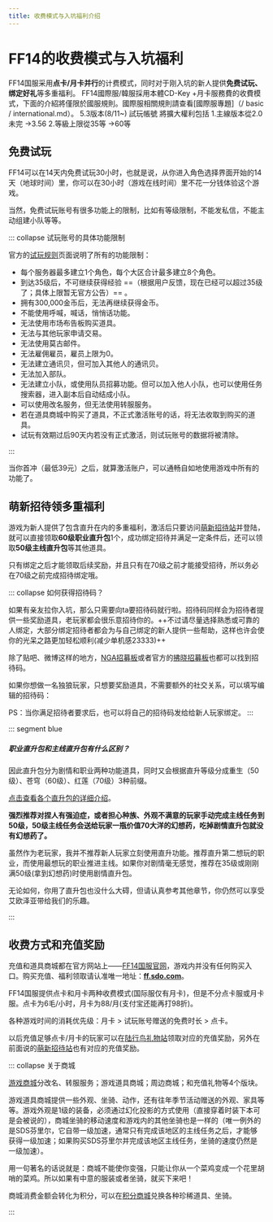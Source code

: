 ```yaml
---
title: 收费模式与入坑福利介绍
---
```


# FF14的收费模式与入坑福利

FF14国服采用**点卡/月卡并行**的计费模式，同时对于刚入坑的新人提供**免费试玩、绑定好礼**等多重福利。
FF14國際服/韓服採用本體CD-Key +月卡服務費的收費模式，下面的介紹將僅限於國服規則。國際服相關規則請查看[國際服專題]（/ basic / international.md）。
5.3版本(8/11~) 試玩帳號 將擴大權利包括
1.主線版本從2.0未完 ->3.56
2.等級上限從35等 ->60等


## 免费试玩

FF14可以在14天内免费试玩30小时，也就是说，从你进入角色选择界面开始的14天（地球时间）里，你可以在30小时（游戏在线时间）里不花一分钱体验这个游戏。

当然，免费试玩账号有很多功能上的限制，比如有等级限制，不能发私信，不能主动组建小队等等。

::: collapse 试玩账号的具体功能限制

官方的[试玩规则](http://act.ff.sdo.com/project/150714free/)页面说明了所有的功能限制：

* 每个服务器最多建立1个角色，每个大区合计最多建立8个角色。
* 到达35级后，不可继续获得经验 ==（根据用户反馈，现在已经可以超过35级了；具体上限暂无官方公告）== 。
* 拥有300,000金币后，无法再继续获得金币。
* 不能使用呼喊，喊话，悄悄话功能。
* 无法使用市场布告板购买道具。
* 无法与其他玩家申请交易。
* 无法使用莫古邮件。
* 无法雇佣雇员，雇员上限为0。
* 无法建立通讯贝，但可加入其他人的通讯贝。
* 无法加入部队。
* 无法建立小队，或使用队员招募功能。但可以加入他人小队，也可以使用任务搜索器，进入副本后自动结成小队。
* 可以使用改名服务，但无法使用转服服务。
* 若在道具商城中购买了道具，不正式激活账号的话，将无法收取到购买的道具。
* 试玩有效期过后90天内若没有正式激活，则试玩账号的数据将被清除。

:::

当你首冲（最低39元）之后，就算激活账户，可以通畅自如地使用游戏中所有的功能了。

## 萌新招待领多重福利

游戏为新人提供了包含直升在内的多重福利，激活后只要访问[萌新招待站](http://act.ff.sdo.com/20190315Zhaodai/index.html#/bnot)并登陆，就可以直接领取**60级职业直升包**1个，成功绑定招待并满足一定条件后，还可以领取**50级主线直升包**等其他道具。

只有绑定之后才能领取后续奖励，并且只有在70级之前才能接受招待，所以务必在70级之前完成招待绑定哦。

::: collapse 如何获得招待码？

如果有亲友拉你入坑，那么只需要向ta要招待码就行啦。招待码同样会为招待者提供一些奖励道具，老玩家都会很乐意招待你的。++不过请尽量选择熟悉或可靠的人绑定，大部分绑定招待者都会为与自己绑定的新人提供一些帮助，这样也许会使你的光呆之路更加轻松顺利(减少单机感23333)++

除了贴吧、微博这样的地方，[NGA招募板](https://bbs.nga.cn/read.php?tid=18887364)或者官方的[拂晓招募板](http://act1.ff.sdo.com/recruit/web/friend.html)也都可以找到招待码。

如果你想做一名独狼玩家，只想要奖励道具，不需要额外的社交关系，可以填写编辑的招待码：<ZhaoDai />

PS：当你满足招待者要求后，也可以将自己的招待码发给给新人玩家绑定。
:::

::: segment blue

##### 职业直升包和主线直升包有什么区别？

<IncludePage file="_includes/basic/level.md" />

因此直升包分为剧情和职业两种功能道具，同时又会根据直升等级分成重生（50级）、苍穹（60级）、红莲（70级）3种前缀。

[点击查看各个直升包的详细介绍](http://act.ff.sdo.com/project/20190918adventure/index.htm)。

**强烈推荐对捏人有强迫症，或者担心种族、外观不满意的玩家手动完成主线任务到50级，50级主线任务会送给玩家一瓶价值70大洋的幻想药，吃掉剧情直升包就没有幻想药了。**

虽然作为老玩家，我并不推荐新人玩家立刻使用直升功能。推荐直升第二想玩的职业，而使用最想玩的职业推进主线。如果你对剧情毫无感觉，推荐在35级或刚刚满50级(拿到幻想药)时使用剧情直升包。

无论如何，你用了直升包也没什么大碍，但请认真参考其他章节，你仍然可以享受艾欧泽亚带给我们的乐趣。

:::

## 收费方式和充值奖励

充值和道具商城都在官方网站上——[FF14国服官网](http://ff.sdo.com)，游戏内并没有任何购买入口。购买充值、福利领取请认准唯一地址：**[ff.sdo.com](http://ff.sdo.com)**。

FF14国服提供点卡和月卡两种收费模式(国际服仅有月卡)，但是不分点卡服或月卡服。点卡为6毛/小时，月卡为88/月(支付宝还能再打98折)。

各种游戏时间的消耗优先级：月卡 > 试玩账号赠送的免费时长 > 点卡。

以后充值足够点卡/月卡的玩家可以在[陆行鸟礼物站](http://ff.pay.sdo.com/DepositActivity/index.htm)领取对应的充值奖励，另外在前面说的[萌新招待站](http://act.ff.sdo.com/20190315Zhaodai/index.html#/bnot)也有对应的充值奖励。

::: collapse 关于商城

[游戏商城](http://ff.sdo.com/web8/index.html#/shop)分改名、转服服务；游戏道具商城；周边商城；和充值礼物等4个版块。

游戏道具商城提供一些外观、坐骑、动作，还有往年季节活动赠送的外观、家具等等。游戏外观是1级的装备，必须通过幻化投影的方式使用（直接穿着时装下本可是会被说的），商城坐骑的移动速度和游戏内的其他坐骑也是一样的（唯一例外的是SDS芬里尔，它自带一级加速，通常只有完成该地区的主线任务之后，才能够获得一级加速；如果购买SDS芬里尔并完成该地区主线任务，坐骑的速度仍然是一级加速）。

用一句著名的话说就是：商城不能使你变强，只能让你从一个菜鸡变成一个花里胡哨的菜鸡。所以如果有中意的服装或者坐骑，就买下来吧！

商城消费金额会转化为积分，可以在[积分商城](http://act.ff.sdo.com/20180707jifen/#/home)兑换各种珍稀道具、坐骑。

:::


